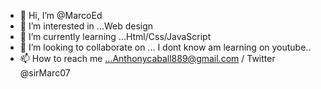 - 👋 Hi, I’m @MarcoEd
- 👀 I’m interested in ...Web design
- 🌱 I’m currently learning ...Html/Css/JavaScript
- 💞️ I’m looking to collaborate on ... I dont know am learning on youtube..
- 📫 How to reach me ...Anthonycaball889@gmail.com / Twitter @sirMarc07

<!---
MarcoEd/MarcoEd is a ✨ special ✨ repository because its `README.md` (this file) appears on your GitHub profile.
You can click the Preview link to take a look at your changes.
--->
